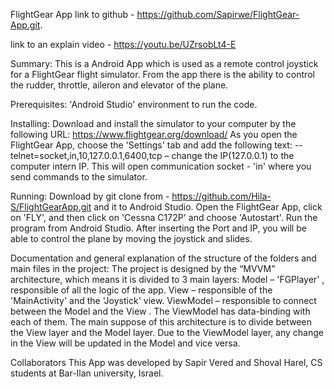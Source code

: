 FlightGear App
link to github - https://github.com/Sapirwe/FlightGear-App.git.

link to an explain video - https://youtu.be/UZrsobLt4-E

Summary:
This is a Android App which is used as a remote control joystick for a FlightGear flight simulator. From the app there is the ability to control the rudder, throttle, aileron and elevator of the plane.

Prerequisites:
'Android Studio' environment to run the code.

Installing:
Download and install the simulator to your computer by the following URL: https://www.flightgear.org/download/
As you open the FlightGear App, choose the 'Settings' tab and add the following text:
--telnet=socket,in,10,127.0.0.1,6400,tcp – change the IP(127.0.0.1) to the computer intern IP.
This will open communication socket - 'in' where you send commands to the simulator.

Running:
Download by git clone from - https://github.com/Hila-S/FlightGearApp.git and it to Android Studio.
Open the FlightGear App, click on 'FLY', and then click on 'Cessna C172P' and choose 'Autostart'.
Run the program from Android Studio.
After inserting the Port and IP, you will be able to control the plane by moving the joystick and slides.

Documentation and general explanation of the structure of the folders and main files in the project:
The project is designed by the “MVVM” architecture, which means it is divided to 3 main layers:
Model – 'FGPlayer' , responsible of all the logic of the app.
View – responsible of the 'MainActivity' and the 'Joystick' view.
ViewModel – responsible to connect between the Model and the View . The ViewModel has data-binding with each of them.
The main suppose of this architecture is to divide between the View layer and the Model layer. Due to the ViewModel layer, any change in the View will be updated in the Model and vice versa.

Collaborators
This App was developed by Sapir Vered and Shoval Harel, CS students at Bar-Ilan university, Israel.
